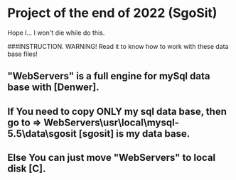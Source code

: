 # Project of the end of 2022 (SgoSit)
Hope I... I won't die while do this.

###INSTRUCTION. WARNING! Read it to know how to work with these data base files!

"WebServers" is a full engine for mySql data base with [Denwer].
---------------------------------------------------------------------------------------------------
If You need to copy ONLY my sql data base, then go to => WebServers\usr\local\mysql-5.5\data\sgosit
[sgosit] is my data base.
---------------------------------------------------------------------------------------------------
Else You can just move "WebServers" to local disk [C].
---------------------------------------------------------------------------------------------------